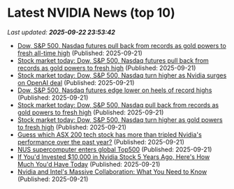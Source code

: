 # Latest NVIDIA News (top 10)
_Last updated: **2025-09-22 23:53:42**_

- [Dow, S&P 500, Nasdaq futures pull back from records as gold powers to fresh all-time high](https://finance.yahoo.com/news/live/dow-sp-500-nasdaq-futures-pull-back-from-records-as-gold-powers-to-fresh-all-time-high-234423591.html) (Published: 2025-09-21)
- [Stock market today: Dow, S&P 500, Nasdaq futures pull back from records as gold powers to fresh high](https://finance.yahoo.com/news/live/stock-market-today-dow-sp-500-nasdaq-futures-pull-back-from-records-as-gold-powers-to-fresh-high-234423457.html) (Published: 2025-09-21)
- [Stock market today: Dow, S&P 500, Nasdaq turn higher as Nvidia surges on OpenAI deal](https://finance.yahoo.com/news/live/stock-market-today-dow-sp-500-nasdaq-turn-higher-as-nvidia-surges-on-openai-deal-234423447.html) (Published: 2025-09-21)
- [Dow, S&P 500, Nasdaq futures edge lower on heels of record highs](https://finance.yahoo.com/news/live/dow-sp-500-nasdaq-futures-edge-lower-on-heels-of-record-highs-234423326.html) (Published: 2025-09-21)
- [Stock market today: Dow, S&P 500, Nasdaq pull back from records as gold powers to fresh high](https://finance.yahoo.com/news/live/stock-market-today-dow-sp-500-nasdaq-pull-back-from-records-as-gold-powers-to-fresh-high-234423032.html) (Published: 2025-09-21)
- [Stock market today: Dow, S&P 500, Nasdaq turn higher as gold powers to fresh high](https://finance.yahoo.com/news/live/stock-market-today-dow-sp-500-nasdaq-turn-higher-as-gold-powers-to-fresh-high-234423651.html) (Published: 2025-09-21)
- [Guess which ASX 200 tech stock has more than tripled Nvidia's performance over the past year?](https://www.fool.com.au/2025/09/22/guess-which-asx-200-tech-stock-has-more-than-tripled-nvidias-performance-over-the-past-year/) (Published: 2025-09-21)
- [NUS supercomputer enters global Top500](https://www.computerweekly.com/news/366631370/NUS-supercomputer-enters-global-Top500) (Published: 2025-09-21)
- [If You'd Invested $10,000 in Nvidia Stock 5 Years Ago, Here's How Much You'd Have Today](https://biztoc.com/x/acb73385413ae38a) (Published: 2025-09-21)
- [Nvidia and Intel's Massive Collaboration: What You Need to Know](https://biztoc.com/x/ccac72bbdcc52fdc) (Published: 2025-09-21)
